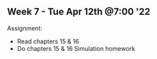 ## Week 7 - Tue Apr 12th @7:00 '22

Assignment:
- Read chapters 15 & 16
- Do chapters 15 & 16 Simulation homework
